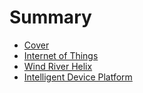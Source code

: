 # Summary

* [Cover](README.md)
* [Internet of Things](documentation/InternetOfThings.md)
* [Wind River Helix](documentation/WindRiverHelix/WindRiverHelix.md)
* [Intelligent Device Platform](documentation/IntelligentDevicePlatform.md)

